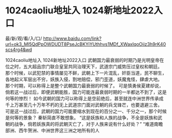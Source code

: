 # 1024caoliu地址入 1024新地址2022入口

最/新/观/看/入/口/ http://www.baidu.com/link?url=ok3_Ml5QdPpOWDUDT8PseJcBKYiYUthhvs1MDf_XWaxIqoOiiz3h9rK40scs4rg4&wd

1024caoliu地址入 1024新地址2022入口
武朝国力最衰弱的时期乃是光明皇帝在位之时，五大超品宗门联合皇室共同治理天下，武道宗门威势压过皇权和朝廷。
    那个时候，以武犯禁的事情屡见不鲜，武朝上下一片混乱，奸臣当道，民不聊生，各地起义军层出不穷，妖族入侵，割地赔偿，邪门歪道，妖魔鬼怪，肆虐大地。
    那个时期，可以称得上是整个武朝国力最衰弱的时候了。
    可是慎勇侯夏建却说，倘若这一战过后，即便武朝能胜，国力可能连最衰弱时期的一半都达不到了，这是何等的惨烈！
    如今武朝的国力可以称得上是空前绝后，甚至就连中洲世界传承成千上万甚至几十万年不朽的无上武道宗门面对武朝的兵戈锋芒，也要退避三舍。
    可是这一战过后，武朝的国力可能要缩水到现在的百分之一、千分之一，那个时候是何等的景象？
    秦斩简直不敢想象。
    “这是妖族和人族的战争，不全是妖族和武朝的战争，倘若妖族真的将武朝灭亡了，对于人族来说有什么好处？”
    “难道南瞻部洲、西牛贺洲、中洲世界这三洲之地所有的人
